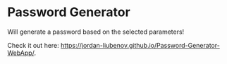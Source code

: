 # Password Generator
 Will generate a password based on the selected parameters!
 
 Check it out here: https://jordan-liubenov.github.io/Password-Generator-WebApp/.
